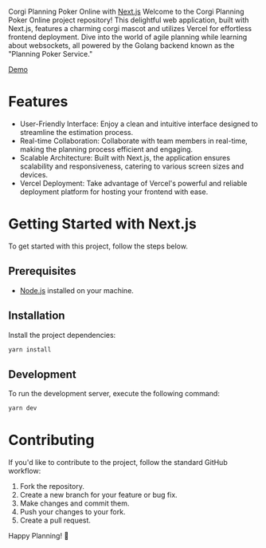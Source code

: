 Corgi Planning Poker Online with [Next.js](https://nextjs.org/)
Welcome to the Corgi Planning Poker Online project repository! This delightful web application, built with Next.js, features a charming corgi mascot and utilizes Vercel for effortless frontend deployment. Dive into the world of agile planning while learning about websockets, all powered by the Golang backend known as the "Planning Poker Service."

[Demo](https://corgi-planning-poker.vercel.app/)

# Features

- User-Friendly Interface: Enjoy a clean and intuitive interface designed to streamline the estimation process.
- Real-time Collaboration: Collaborate with team members in real-time, making the planning process efficient and engaging.
- Scalable Architecture: Built with Next.js, the application ensures scalability and responsiveness, catering to various screen sizes and devices.
- Vercel Deployment: Take advantage of Vercel's powerful and reliable deployment platform for hosting your frontend with ease.

# Getting Started with Next.js

To get started with this project, follow the steps below.

## Prerequisites

- [Node.js](https://nodejs.org/en/) installed on your machine.

## Installation

Install the project dependencies:

```bash
yarn install
```

## Development

To run the development server, execute the following command:

```bash
yarn dev
```

# Contributing

If you'd like to contribute to the project, follow the standard GitHub workflow:

1. Fork the repository.
2. Create a new branch for your feature or bug fix.
3. Make changes and commit them.
4. Push your changes to your fork.
5. Create a pull request.

Happy Planning! 🚀
